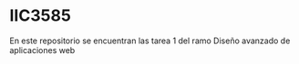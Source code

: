 # IIC3585

En este repositorio se encuentran las tarea 1 del ramo Diseño avanzado de aplicaciones web
